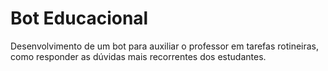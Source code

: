 # Bot Educacional

Desenvolvimento de um bot para auxiliar o professor em tarefas rotineiras, como responder as dúvidas mais recorrentes dos estudantes.
